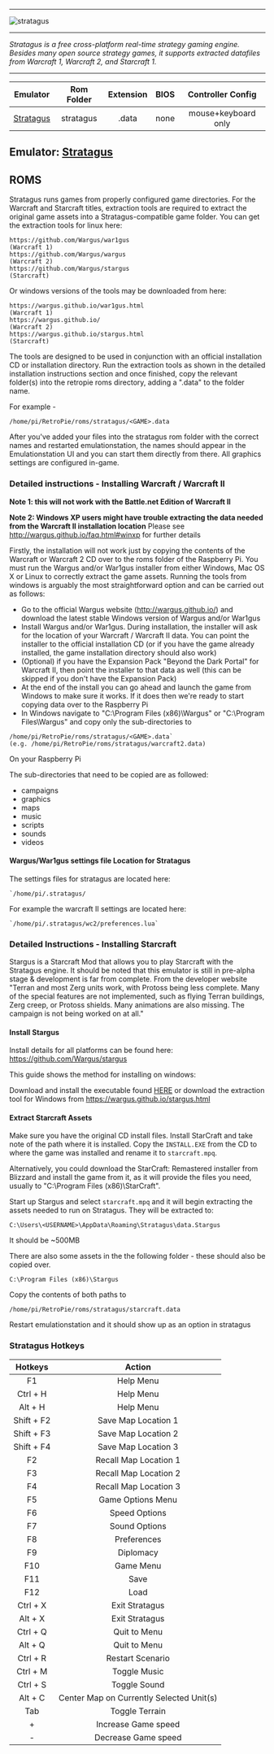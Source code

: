 ***
![stratagus](https://wargus.github.io/img/stratagus.svg)
***
_Stratagus is a free cross-platform real-time strategy gaming engine. Besides many open source strategy games, it supports extracted datafiles from Warcraft 1, Warcraft 2, and Starcraft 1._
***

| Emulator | Rom Folder | Extension | BIOS |  Controller Config |
| :---: | :---: | :---: | :---: | :---: |
| [Stratagus](https://wargus.github.io/) | stratagus  | .data | none | mouse+keyboard only |

## Emulator: [Stratagus](https://wargus.github.io/)

## ROMS
Stratagus runs games from properly configured game directories. For the Warcraft and Starcraft titles, extraction tools are required to extract the original game assets into a Stratagus-compatible game folder. You can get the extraction tools for linux here:
```
https://github.com/Wargus/war1gus
(Warcraft 1)
https://github.com/Wargus/wargus
(Warcraft 2)
https://github.com/Wargus/stargus
(Starcraft)
```

Or windows versions of the tools may be downloaded from here:
```
https://wargus.github.io/war1gus.html  
(Warcraft 1)
https://wargus.github.io/
(Warcraft 2)
https://wargus.github.io/stargus.html
(Starcraft)
```

The tools are designed to be used in conjunction with an official installation CD or installation directory. Run the extraction tools as shown in the detailed installation instructions section and once finished, copy the relevant folder(s) into the retropie roms directory, adding a ".data" to the folder name.

For example -
```
/home/pi/RetroPie/roms/stratagus/<GAME>.data
```

After you've added your files into the stratagus rom folder with the correct names and restarted emulationstation, the names should appear in the Emulationstation UI and you can start them directly from there. All graphics settings are configured in-game.

### Detailed instructions - Installing Warcraft / Warcraft II

**Note 1: this will not work with the Battle.net Edition of Warcraft II**

**Note 2: Windows XP users might have trouble extracting the data needed from the Warcraft II installation location** Please see http://wargus.github.io/faq.html#winxp for further details

Firstly, the installation will not work just by copying the contents of the Warcraft or Warcraft 2 CD over to the roms folder of the Raspberry Pi. You must run the Wargus and/or War1gus installer from either Windows, Mac OS X or Linux to correctly extract the game assets. Running the tools from windows is arguably the most straightforward option and can be carried out as follows: 

* Go to the official Wargus website (http://wargus.github.io/) and download the latest stable Windows version of Wargus and/or War1gus
* Install Wargus and/or War1gus. During installation, the installer will ask for the location of your Warcraft / Warcraft II data. You can point the installer to the official installation CD (or if you have the game already installed, the game installation directory should also work)
* (Optional) if you have the Expansion Pack "Beyond the Dark Portal" for Warcraft II, then point the installer to that data as well (this can be skipped if you don't have the Expansion Pack)
* At the end of the install you can go ahead and launch the game from Windows to make sure it works. If it does then we're ready to start copying data over to the Raspberry Pi
* In Windows navigate to "C:\Program Files (x86)\Wargus" or "C:\Program Files\Wargus" and copy only the sub-directories to 
```
/home/pi/RetroPie/roms/stratagus/<GAME>.data`
(e.g. /home/pi/RetroPie/roms/stratagus/warcraft2.data)
```
On your Raspberry Pi

The sub-directories that need to be copied are as followed:

* campaigns
* graphics
* maps
* music
* scripts
* sounds
* videos

#### Wargus/War1gus settings file Location for Stratagus

The settings files for stratagus are located here:
```
`/home/pi/.stratagus/
```
For example the warcraft II settings are located here:
```
`/home/pi/.stratagus/wc2/preferences.lua`
```

### Detailed Instructions - Installing Starcraft 

Stargus is a Starcraft Mod that allows you to play Starcraft with the Stratagus engine. It should be noted that this emulator is still in pre-alpha stage & development is far from complete. From the developer website "Terran and most Zerg units work, with Protoss being less complete. Many of the special features are not implemented, such as flying Terran buildings, Zerg creep, or Protoss shields. Many animations are also missing. The campaign is not being worked on at all."

#### Install Stargus

Install details for all platforms can be found here: https://github.com/Wargus/stargus

This guide shows the method for installing on windows:

Download and install the executable found [HERE](https://github.com/Wargus/stargus/releases/tag/master-builds) or download the extraction tool for Windows from https://wargus.github.io/stargus.html 

#### Extract Starcraft Assets

Make sure you have the original CD install files. Install StarCraft and take note of the path where it is installed. Copy the `INSTALL.EXE` from the CD to where the game was installed and rename it to `starcraft.mpq`.

Alternatively, you could download the StarCraft: Remastered installer from Blizzard and install the game from it, as it will provide the files you need, usually to "C:\Program Files (x86)\StarCraft". 

Start up Stargus and select `starcraft.mpq` and it will begin extracting the assets needed to run on Stratagus. They will be extracted to:

```
C:\Users\<USERNAME>\AppData\Roaming\Stratagus\data.Stargus
```

It should be ~500MB

There are also some assets in the the following folder - these should also be copied over.

```
C:\Program Files (x86)\Stargus
```

Copy the contents of both paths to

```
/home/pi/RetroPie/roms/stratagus/starcraft.data
```

Restart emulationstation and it should show up as an option in stratagus

### Stratagus Hotkeys

Hotkeys | Action
| :---: | :---: |
F1 | Help Menu
Ctrl + H | Help Menu
Alt + H | Help Menu
Shift + F2 | Save Map Location 1
Shift + F3 | Save Map Location 2
Shift + F4 | Save Map Location 3
F2 | Recall Map Location 1
F3 | Recall Map Location 2
F4 | Recall Map Location 3
F5 | Game Options Menu
F6 | Speed Options
F7 | Sound Options
F8 | Preferences
F9 | Diplomacy
F10 | Game Menu
F11 | Save
F12 | Load
Ctrl + X | Exit Stratagus
Alt + X | Exit Stratagus
Ctrl + Q | Quit to Menu
Alt + Q | Quit to Menu
Ctrl + R | Restart Scenario
Ctrl + M | Toggle Music
Ctrl + S | Toggle Sound
Alt + C | Center Map on Currently Selected Unit(s)
Tab | Toggle Terrain
+ | Increase Game speed
- | Decrease Game speed
